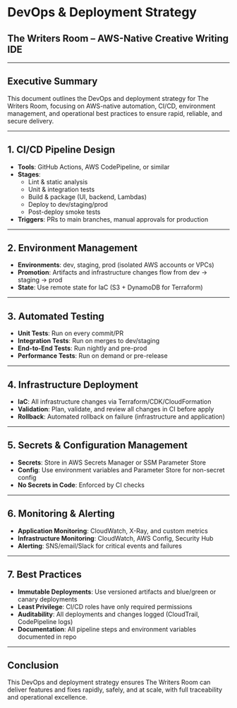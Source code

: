 # DevOps & Deployment Strategy

## The Writers Room – AWS-Native Creative Writing IDE

---

## Executive Summary

This document outlines the DevOps and deployment strategy for The Writers Room, focusing on AWS-native automation, CI/CD, environment management, and operational best practices to ensure rapid, reliable, and secure delivery.

---

## 1. CI/CD Pipeline Design

- **Tools**: GitHub Actions, AWS CodePipeline, or similar
- **Stages**:
  - Lint & static analysis
  - Unit & integration tests
  - Build & package (UI, backend, Lambdas)
  - Deploy to dev/staging/prod
  - Post-deploy smoke tests
- **Triggers**: PRs to main branches, manual approvals for production

---

## 2. Environment Management

- **Environments**: dev, staging, prod (isolated AWS accounts or VPCs)
- **Promotion**: Artifacts and infrastructure changes flow from dev → staging → prod
- **State**: Use remote state for IaC (S3 + DynamoDB for Terraform)

---

## 3. Automated Testing

- **Unit Tests**: Run on every commit/PR
- **Integration Tests**: Run on merges to dev/staging
- **End-to-End Tests**: Run nightly and pre-prod
- **Performance Tests**: Run on demand or pre-release

---

## 4. Infrastructure Deployment

- **IaC**: All infrastructure changes via Terraform/CDK/CloudFormation
- **Validation**: Plan, validate, and review all changes in CI before apply
- **Rollback**: Automated rollback on failure (infrastructure and application)

---

## 5. Secrets & Configuration Management

- **Secrets**: Store in AWS Secrets Manager or SSM Parameter Store
- **Config**: Use environment variables and Parameter Store for non-secret config
- **No Secrets in Code**: Enforced by CI checks

---

## 6. Monitoring & Alerting

- **Application Monitoring**: CloudWatch, X-Ray, and custom metrics
- **Infrastructure Monitoring**: CloudWatch, AWS Config, Security Hub
- **Alerting**: SNS/email/Slack for critical events and failures

---

## 7. Best Practices

- **Immutable Deployments**: Use versioned artifacts and blue/green or canary deployments
- **Least Privilege**: CI/CD roles have only required permissions
- **Auditability**: All deployments and changes logged (CloudTrail, CodePipeline logs)
- **Documentation**: All pipeline steps and environment variables documented in repo

---

## Conclusion

This DevOps and deployment strategy ensures The Writers Room can deliver features and fixes rapidly, safely, and at scale, with full traceability and operational excellence. 